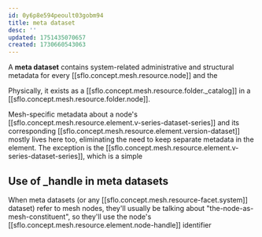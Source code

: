```yaml
---
id: 0y6p8e594peoult03gobm94
title: meta dataset
desc: ''
updated: 1751435070657
created: 1730660543063
---
```


A **meta dataset** contains system-related administrative and structural metadata for every [[sflo.concept.mesh.resource.node]] and the  

Physically, it exists as a [[sflo.concept.mesh.resource.folder._catalog]] in a [[sflo.concept.mesh.resource.folder.node]].

Mesh-specific metadata about a node's [[sflo.concept.mesh.resource.element.v-series-dataset-series]] and its corresponding [[sflo.concept.mesh.resource.element.version-dataset]] mostly lives here too, eliminating the need to keep separate metadata in the element. The exception is the [[sflo.concept.mesh.resource.element.v-series-dataset-series]], which is a simple 


## Use of _handle in meta datasets

When meta datasets (or any [[sflo.concept.mesh.resource-facet.system]] dataset) refer to mesh nodes, they'll usually be talking about "the-node-as-mesh-constituent", so they'll use the node's [[sflo.concept.mesh.resource.element.node-handle]] identifier